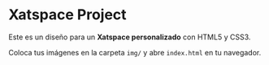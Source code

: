 # Xatspace Project

Este es un diseño para un **Xatspace personalizado** con HTML5 y CSS3.

Coloca tus imágenes en la carpeta `img/` y abre `index.html` en tu navegador.
